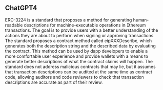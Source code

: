 ## ChatGPT4

ERC-3224 is a standard that proposes a method for generating human-readable descriptions for machine-executable operations in Ethereum transactions. The goal is to provide users with a better understanding of the actions they are about to perform when signing or approving transactions. The standard proposes a contract method called eipXXXDescribe, which generates both the description string and the described data by evaluating the contract. This method can be used by dapp developers to enable a more comfortable user experience and provide wallets with a means to generate better descriptions of what the contract claims will happen. The standard does not address malicious contracts that may lie, but it assumes that transaction descriptions can be audited at the same time as contract code, allowing auditors and code reviewers to check that transaction descriptions are accurate as part of their review.

